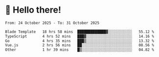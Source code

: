 # 👋 Hello there!

<!--START_SECTION:waka-->

```txt
From: 24 October 2025 - To: 31 October 2025

Blade Template   18 hrs 58 mins  █████████████▓░░░░░░░░░░░   55.12 %
TypeScript       4 hrs 52 mins   ███▓░░░░░░░░░░░░░░░░░░░░░   14.16 %
Go               4 hrs 35 mins   ███▒░░░░░░░░░░░░░░░░░░░░░   13.32 %
Vue.js           2 hrs 56 mins   ██░░░░░░░░░░░░░░░░░░░░░░░   08.56 %
Other            1 hr 39 mins    █▒░░░░░░░░░░░░░░░░░░░░░░░   04.82 %
```

<!--END_SECTION:waka-->
